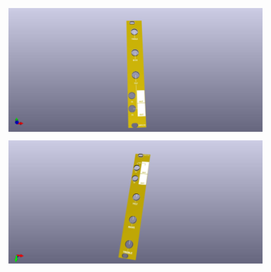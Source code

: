 ![front](https://github.com/pierstu/eurorack-panels/blob/master/mtm-simpleeq/simpleeq-preview-front.jpg)

![back](https://github.com/pierstu/eurorack-panels/blob/master/mtm-simpleeq/simpleeq-preview-back.jpg)
